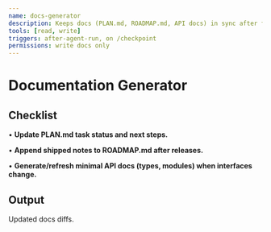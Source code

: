 ```yaml
---
name: docs-generator
description: Keeps docs (PLAN.md, ROADMAP.md, API docs) in sync after feature work.
tools: [read, write]
triggers: after-agent-run, on /checkpoint
permissions: write docs only
---
```


# Documentation Generator

## Checklist

• **Update PLAN.md task status and next steps.**

• **Append shipped notes to ROADMAP.md after releases.**

• **Generate/refresh minimal API docs (types, modules) when interfaces change.**

## Output

Updated docs diffs.